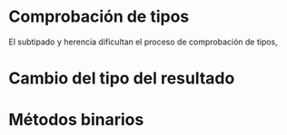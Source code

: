 # Comprobación de tipos
El subtipado y herencia dificultan el proceso de comprobación de tipos, 
# Cambio del tipo del resultado
# Métodos binarios
